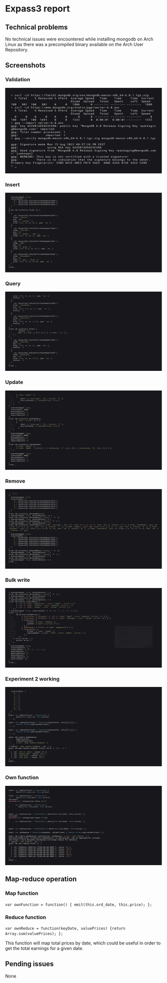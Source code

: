 # Expass3 report

## Technical problems
No technical issues were encountered while installing mongodb on Arch Linux as 
there was a precompiled binary available on the Arch User Repository.

## Screenshots

### Validation
![val](https://github.com/danj98/dat250-assignments/blob/main/assets/pgp-verified.png)
### Insert
![insert](https://github.com/danj98/dat250-assignments/blob/main/assets/insert.png)
### Query
![query](https://github.com/danj98/dat250-assignments/blob/main/assets/query.png)
### Update
![update](https://github.com/danj98/dat250-assignments/blob/main/assets/update.png)
### Remove
![remove](https://github.com/danj98/dat250-assignments/blob/main/assets/delete.png)
### Bulk write
![bulk](https://github.com/danj98/dat250-assignments/blob/main/assets/bulk.png)

### Experiment 2 working
![exp2](https://github.com/danj98/dat250-assignments/blob/main/assets/exp2.png)

### Own function
![own-func](https://github.com/danj98/dat250-assignments/blob/main/assets/own-function.png)

## Map-reduce operation
### Map function
`var ownFunction = function() { emit(this.ord_date, this.price); };`

### Reduce function
`var ownReduce = function(keyDate, valuePrices) {return Array.sum(valuePrices); };`

This function will map total prices by date, which could be useful in order to 
get the total earnings for a given date.

## Pending issues
None
